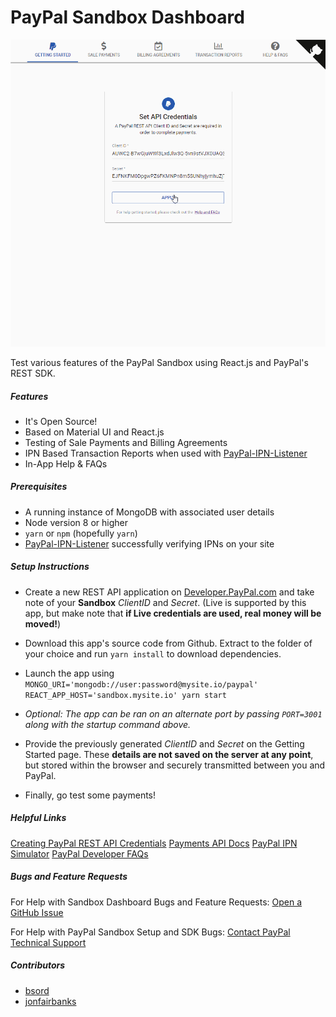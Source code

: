 # PayPal Sandbox Dashboard
![PayPal-Sandbox-Dashboard](https://raw.githubusercontent.com/Fairbanks-io/PayPal-Sandbox-Dashboard/master/PayPal-Payment-Dashboard11.gif)

Test various features of the PayPal Sandbox using React.js and PayPal's REST SDK.

##### Features
* It's Open Source!
* Based on Material UI and React.js
* Testing of Sale Payments and Billing Agreements
* IPN Based Transaction Reports when used with [PayPal-IPN-Listener](https://github.com/Fairbanks-io/PayPal-IPN-Listener)
* In-App Help & FAQs

##### Prerequisites
* A running instance of MongoDB with associated user details
* Node version 8 or higher
* `yarn` or `npm` (hopefully `yarn`)
* [PayPal-IPN-Listener](https://github.com/Fairbanks-io/PayPal-IPN-Listener) successfully verifying IPNs on your site

##### Setup Instructions
* Create a new REST API application on [Developer.PayPal.com](https://developer.paypal.com/) and take note of your **Sandbox** *ClientID* and *Secret*. (Live is supported by this app, but make note that **if Live credentials are used, real money will be moved!**)

* Download this app's source code from Github. Extract to the folder of your choice and run `yarn install` to download dependencies.

* Launch the app using `MONGO_URI='mongodb://user:password@mysite.io/paypal' REACT_APP_HOST='sandbox.mysite.io' yarn start`

* _Optional: The app can be ran on an alternate port by passing `PORT=3001` along with the startup command above._

* Provide the previously generated *ClientID* and *Secret* on the Getting Started page. These **details are not saved on the server at any point**, but stored within the browser and securely transmitted between you and PayPal.

* Finally, go test some payments!

##### Helpful Links
[Creating PayPal REST API Credentials](https://www.paypal.com/us/smarthelp/article/How-do-I-create-REST-API-credentials-ts1949)
[Payments API Docs](https://developer.paypal.com/docs/api/payments/v1/#payment_list)
[PayPal IPN Simulator](https://developer.paypal.com/developer/ipnSimulator/)
[PayPal Developer FAQs](https://developer.paypal.com/docs/faq/)

##### Bugs and Feature Requests
For Help with Sandbox Dashboard Bugs and Feature Requests: [Open a GitHub Issue](https://github.com/Fairbanks-io/PayPal-Sandbox-Dashboard/issues)

For Help with PayPal Sandbox Setup and SDK Bugs: [Contact PayPal Technical Support](https://www.paypal-techsupport.com/)

##### Contributors
* [bsord](https://github.com/bsord "bsord")
* [jonfairbanks](https://github.com/jonfairbanks "jonfairbanks")
